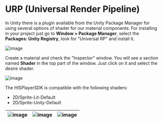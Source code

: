 # URP (Universal Render Pipeline)

In Unity there is a plugin available from the Unity Package Manager for using several options of shader for our material components. 
For installing in your project just go to **Window > Package Manager**, select  the **Packages: Unity Registry**, look for "Universal RP" and install it.

![image](https://github.com/HISPlayer/UnityAndroid-SDK/assets/47497948/f8724872-d81b-4921-ad3c-d255b6792fe4)
 
Create a material and check the "Inspector" window. You will see a section named **Shader** in the top part of the window. Just click on it and select the desire shader. 

![image](https://github.com/HISPlayer/UnityAndroid-SDK/assets/47497948/6dbf211e-29a0-4686-8982-8c87a2d44103)

The HISPlayerSDK is compatible with the following shaders: 

* 2D/Sprite-Lit-Default
* 2D/Sprite-Unity-Default

|![image](https://github.com/HISPlayer/UnityAndroid-SDK/assets/47497948/e0f36fee-bef9-4b94-b626-0978b348b1cd)|![image](https://github.com/HISPlayer/UnityAndroid-SDK/assets/47497948/6315c1c3-79e9-4046-893a-516365947ac9)|![image](https://github.com/HISPlayer/UnityAndroid-SDK/assets/47497948/9c4e7921-4814-4388-a29b-e82ecf433928)|
|-|-|-|
